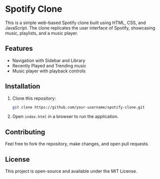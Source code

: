 # Spotify Clone

This is a simple web-based Spotify clone built using HTML, CSS, and JavaScript. The clone replicates the user interface of Spotify, showcasing music, playlists, and a music player.

## Features

- Navigation with Sidebar and Library
- Recently Played and Trending music
- Music player with playback controls

## Installation

1. Clone this repository:
    ```bash
    git clone https://github.com/your-username/spotify-clone.git
    ```
2. Open `index.html` in a browser to run the application.

## Contributing

Feel free to fork the repository, make changes, and open pull requests.

## License

This project is open-source and available under the MIT License.
